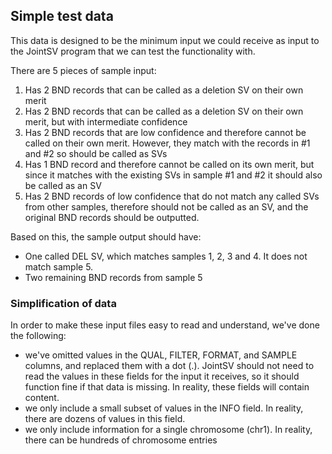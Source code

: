## Simple test data

This data is designed to be the minimum input we could receive as input to the JointSV program that we can test the functionality with.

There are 5 pieces of sample input:
1. Has 2 BND records that can be called as a deletion SV on their own merit
2. Has 2 BND records that can be called as a deletion SV on their own merit, but with intermediate confidence
3. Has 2 BND records that are low confidence and therefore cannot be called on their own merit. However, they match with the records in #1 and #2 so should be called as SVs
4. Has 1 BND record and therefore cannot be called on its own merit, but since it matches with the existing SVs in sample #1 and #2 it should also be called as an SV
5. Has 2 BND records of low confidence that do not match any called SVs from other samples, therefore should not be called as an SV, and the original BND records should be outputted.

Based on this, the sample output should have:
* One called DEL SV, which matches samples 1, 2, 3 and 4. It does not match sample 5.
* Two remaining BND records from sample 5

### Simplification of data

In order to make these input files easy to read and understand, we've done the following:
* we've omitted values in the QUAL, FILTER, FORMAT, and SAMPLE columns, and replaced them with a dot (.). JointSV should not need to read the values in these fields for the input it receives, so it should function fine if that data is missing. In reality, these fields will contain content.
* we only include a small subset of values in the INFO field. In reality, there are dozens of values in this field.
* we only include information for a single chromosome (chr1). In reality, there can be hundreds of chromosome entries
